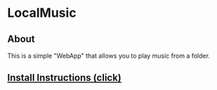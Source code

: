 # LocalMusic

## About
This is a simple "WebApp" that allows you to play music from a folder.
## [Install Instructions (click)](https://github.com/FlamrXD/localmusic/blob/main/docs/install.md)